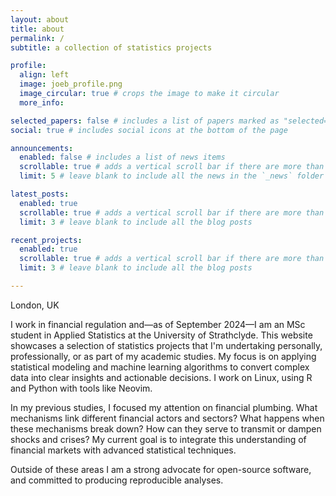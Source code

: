```yaml
---
layout: about
title: about
permalink: /
subtitle: a collection of statistics projects

profile:
  align: left
  image: joeb_profile.png
  image_circular: true # crops the image to make it circular
  more_info:

selected_papers: false # includes a list of papers marked as "selected={true}"
social: true # includes social icons at the bottom of the page

announcements:
  enabled: false # includes a list of news items
  scrollable: true # adds a vertical scroll bar if there are more than 3 news items
  limit: 5 # leave blank to include all the news in the `_news` folder

latest_posts:
  enabled: true
  scrollable: true # adds a vertical scroll bar if there are more than 3 new posts items
  limit: 3 # leave blank to include all the blog posts

recent_projects:
  enabled: true
  scrollable: true # adds a vertical scroll bar if there are more than 3 new posts items
  limit: 3 # leave blank to include all the blog posts

---
```


<i class="fas fa-map-marker-alt" style="color:inherit;"></i>  London, UK

I work in financial regulation and—as of September 2024—I am an MSc student in Applied Statistics at the University of Strathclyde. This website showcases a selection of statistics projects that I'm undertaking personally, professionally, or as part of my academic studies. My focus is on applying statistical modeling and machine learning algorithms to convert complex data into clear insights and actionable decisions. I work on Linux, using R and Python with tools like Neovim.

In my previous studies, I focused my attention on financial plumbing. What mechanisms link different financial actors and sectors? What happens when these mechanisms break down? How can they serve to transmit or dampen shocks and crises? My current goal is to integrate this understanding of financial markets with advanced statistical techniques.

Outside of these areas I am a strong advocate for open-source software, and committed to producing reproducible analyses. 
